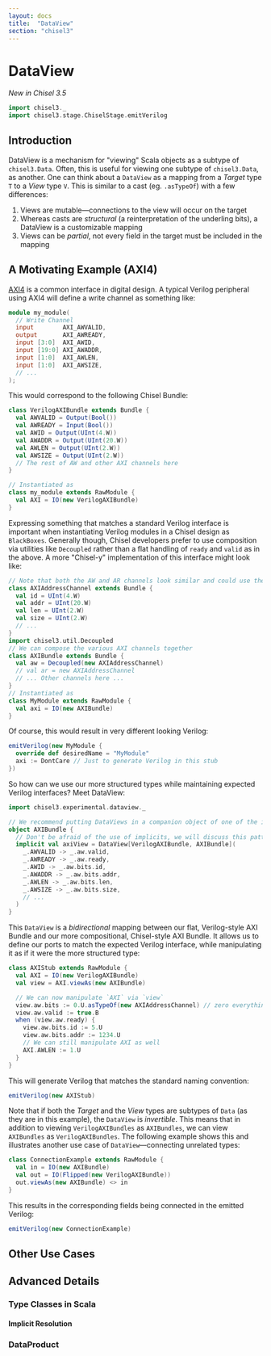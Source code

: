 ```yaml
---
layout: docs
title:  "DataView"
section: "chisel3"
---
```


# DataView

_New in Chisel 3.5_

```scala mdoc:invisible
import chisel3._
import chisel3.stage.ChiselStage.emitVerilog
```

## Introduction

DataView is a mechanism for "viewing" Scala objects as a subtype of `chisel3.Data`.
Often, this is useful for viewing one subtype of `chisel3.Data`, as another.
One can think about a `DataView` as a mapping from a _Target_ type `T` to a _View_ type `V`.
This is similar to a cast (eg. `.asTypeOf`) with a few differences:
1. Views are mutable—connections to the view will occur on the target
2. Whereas casts are _structural_ (a reinterpretation of the underling bits), a DataView is a customizable mapping
3. Views can be _partial_, not every field in the target must be included in the mapping

## A Motivating Example (AXI4)

[AXI4](https://en.wikipedia.org/wiki/Advanced_eXtensible_Interface) is a common interface in digital
design.
A typical Verilog peripheral using AXI4 will define a write channel as something like:
```verilog
module my_module(
  // Write Channel
  input        AXI_AWVALID,
  output       AXI_AWREADY,
  input [3:0]  AXI_AWID,
  input [19:0] AXI_AWADDR,
  input [1:0]  AXI_AWLEN,
  input [1:0]  AXI_AWSIZE,
  // ...
);
```

This would correspond to the following Chisel Bundle:

```scala mdoc
class VerilogAXIBundle extends Bundle {
  val AWVALID = Output(Bool())
  val AWREADY = Input(Bool())
  val AWID = Output(UInt(4.W))
  val AWADDR = Output(UInt(20.W))
  val AWLEN = Output(UInt(2.W))
  val AWSIZE = Output(UInt(2.W))
  // The rest of AW and other AXI channels here
}

// Instantiated as
class my_module extends RawModule {
  val AXI = IO(new VerilogAXIBundle)
}
```

Expressing something that matches a standard Verilog interface is important when instantiating Verilog
modules in a Chisel design as `BlackBoxes`.
Generally though, Chisel developers prefer to use composition via utilities like `Decoupled` rather
than a flat handling of `ready` and `valid` as in the above.
A more "Chisel-y" implementation of this interface might look like:

```scala mdoc
// Note that both the AW and AR channels look similar and could use the same Bundle definition
class AXIAddressChannel extends Bundle {
  val id = UInt(4.W)
  val addr = UInt(20.W)
  val len = UInt(2.W)
  val size = UInt(2.W)
  // ...
}
import chisel3.util.Decoupled
// We can compose the various AXI channels together
class AXIBundle extends Bundle {
  val aw = Decoupled(new AXIAddressChannel)
  // val ar = new AXIAddressChannel
  // ... Other channels here ...
}
// Instantiated as
class MyModule extends RawModule {
  val axi = IO(new AXIBundle)
}
```

Of course, this would result in very different looking Verilog:

```scala mdoc:verilog
emitVerilog(new MyModule {
  override def desiredName = "MyModule"
  axi := DontCare // Just to generate Verilog in this stub
})
```

So how can we use our more structured types while maintaining expected Verilog interfaces?
Meet DataView:

```scala mdoc
import chisel3.experimental.dataview._

// We recommend putting DataViews in a companion object of one of the involved types
object AXIBundle {
  // Don't be afraid of the use of implicits, we will discuss this pattern in more detail later
  implicit val axiView = DataView[VerilogAXIBundle, AXIBundle](
    _.AWVALID -> _.aw.valid,
    _.AWREADY -> _.aw.ready,
    _.AWID -> _.aw.bits.id,
    _.AWADDR -> _.aw.bits.addr,
    _.AWLEN -> _.aw.bits.len,
    _.AWSIZE -> _.aw.bits.size,
    // ...
  )
}
```

This `DataView` is a _bidirectional_ mapping between our flat, Verilog-style AXI Bundle and our more
compositional, Chisel-style AXI Bundle.
It allows us to define our ports to match the expected Verilog interface, while manipulating it as if
it were the more structured type:

```scala mdoc
class AXIStub extends RawModule {
  val AXI = IO(new VerilogAXIBundle)
  val view = AXI.viewAs(new AXIBundle)

  // We can now manipulate `AXI` via `view`
  view.aw.bits := 0.U.asTypeOf(new AXIAddressChannel) // zero everything out by default
  view.aw.valid := true.B
  when (view.aw.ready) {
    view.aw.bits.id := 5.U
    view.aw.bits.addr := 1234.U
    // We can still manipulate AXI as well
    AXI.AWLEN := 1.U
  }
}
```

This will generate Verilog that matches the standard naming convention:

```scala mdoc:verilog
emitVerilog(new AXIStub)
```

Note that if both the _Target_ and the _View_ types are subtypes of `Data` (as they are in this example),
the `DataView` is _invertible_. This means that in addition to viewing `VerilogAXIBundles` as `AXIBundles`,
we can view `AXIBundles` as `VerilogAXIBundles`.
The following example shows this and illustrates another use case of `DataView`—connecting unrelated
types:

```scala mdoc
class ConnectionExample extends RawModule {
  val in = IO(new AXIBundle)
  val out = IO(Flipped(new VerilogAXIBundle))
  out.viewAs(new AXIBundle) <> in
}
```

This results in the corresponding fields being connected in the emitted Verilog:

```scala mdoc:verilog
emitVerilog(new ConnectionExample)
```

## Other Use Cases

## Advanced Details

### Type Classes in Scala

#### Implicit Resolution

### DataProduct